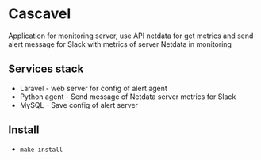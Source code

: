 # Cascavel

Application for monitoring server, use API netdata for get metrics 
and send alert message for Slack  with metrics of server Netdata in monitoring

## Services stack

- Laravel - web server for config of alert agent 
- Python agent - Send message of Netdata server  metrics for Slack
- MySQL - Save config of alert server

## Install
 - `make install`